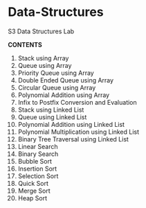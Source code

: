 # Data-Structures
S3 Data Structures Lab

**CONTENTS**
1. Stack using Array
2. Queue using Array
3. Priority Queue using Array
4. Double Ended Queue using Array
5. Circular Queue using Array
6. Polynomial Addition using Array
7. Infix to Postfix Conversion and Evaluation
8. Stack using Linked List
9. Queue using Linked List
10. Polynomial Addition using Linked List
11. Polynomial Multiplication using Linked List
12. Binary Tree Traversal using Linked List
13. Linear Search
14. Binary Search
15. Bubble Sort
16. Insertion Sort
17. Selection Sort
18. Quick Sort
19. Merge Sort
20. Heap Sort
